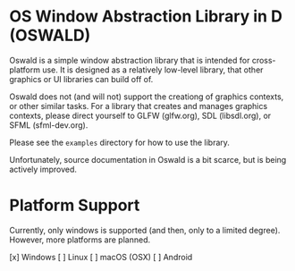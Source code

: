 # OS Window Abstraction Library in D (OSWALD)

Oswald is a simple window abstraction library that is intended for cross-platform use. It is designed as a relatively low-level library, that other graphics or UI libraries can build off of.

Oswald does not (and will not) support the creationg of graphics contexts, or other similar tasks. For a library that creates and manages graphics contexts, please direct yourself to GLFW (glfw.org), SDL (libsdl.org), or SFML (sfml-dev.org).

Please see the `examples` directory for how to use the library.

Unfortunately, source documentation in Oswald is a bit scarce, but is being actively improved.

# Platform Support
Currently, only windows is supported (and then, only to a limited degree). However, more platforms are planned.

 [x] Windows
 [ ] Linux
 [ ] macOS (OSX)
 [ ] Android
